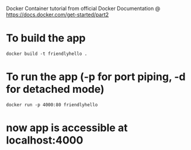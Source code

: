 Docker Container tutorial from official Docker Documentation
@ https://docs.docker.com/get-started/part2

# To build the app
```docker build -t friendlyhello .```

# To run the app (-p for port piping, -d for detached mode)
```docker run -p 4000:80 friendlyhello```

# now app is accessible at localhost:4000
